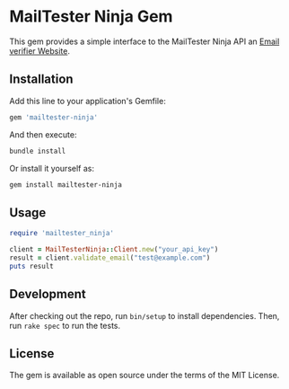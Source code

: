 # MailTester Ninja Gem

This gem provides a simple interface to the MailTester Ninja API an [Email verifier Website](https://mailtester.ninja/).

## Installation

Add this line to your application's Gemfile:

```ruby
gem 'mailtester-ninja'
```

And then execute:

```bash
bundle install
```

Or install it yourself as:

```bash
gem install mailtester-ninja
```

## Usage

```ruby
require 'mailtester_ninja'

client = MailTesterNinja::Client.new("your_api_key")
result = client.validate_email("test@example.com")
puts result
```

## Development

After checking out the repo, run `bin/setup` to install dependencies. Then, run `rake spec` to run the tests.

## License

The gem is available as open source under the terms of the MIT License.
